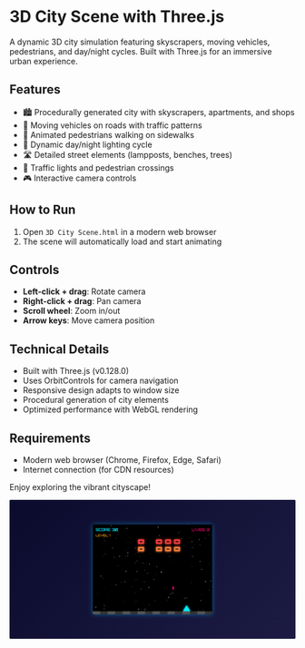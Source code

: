 # 3D City Scene with Three.js

A dynamic 3D city simulation featuring skyscrapers, moving vehicles, pedestrians, and day/night cycles. Built with Three.js for an immersive urban experience.

## Features
- 🏙️ Procedurally generated city with skyscrapers, apartments, and shops
- 🚗 Moving vehicles on roads with traffic patterns
- 🚶 Animated pedestrians walking on sidewalks
- 🌆 Dynamic day/night lighting cycle
- 🛣️ Detailed street elements (lampposts, benches, trees)
- 🚦 Traffic lights and pedestrian crossings
- 🎮 Interactive camera controls

## How to Run
1. Open `3D City Scene.html` in a modern web browser
2. The scene will automatically load and start animating

## Controls
- **Left-click + drag**: Rotate camera
- **Right-click + drag**: Pan camera
- **Scroll wheel**: Zoom in/out
- **Arrow keys**: Move camera position

## Technical Details
- Built with Three.js (v0.128.0)
- Uses OrbitControls for camera navigation
- Responsive design adapts to window size
- Procedural generation of city elements
- Optimized performance with WebGL rendering

## Requirements
- Modern web browser (Chrome, Firefox, Edge, Safari)
- Internet connection (for CDN resources)

Enjoy exploring the vibrant cityscape!

![image](https://raw.githubusercontent.com/sanchomuzax/ai-one-shot-programming/refs/heads/main/DeepSeek%20R1%200528%20-%20Space%20Invaders%20Remastered.png)
